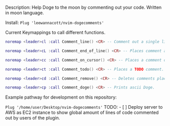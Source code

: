 Description: Help Doge to the moon by commenting out your code. Written in moon language.

Install: `Plug 'leewannacott/nvim-dogecomments'`

Current Keymappings to call different functions.
```lua
noremap <leader>cl :call Comment_line() <CR> -- Comment out a single line or multiple using count or VL mode.

noremap <leader>cL :call Comment_end_of_line() <CR> -- Places comment at end of line and enters insert mode.

noremap <leader>cc :call Comment_on_cursor() <CR> -- Places a comment on the cursor mark position.

noremap <leader>ct :call Comment_todo() <CR> -- Places a TODO comment.

noremap <leader>cd :call Comment_remove() <CR> -- Deletes comments placed at start of lines.

noremap <leader>cp :call Comment_doge() <CR> -- Prints ascii Doge.
```

Example pathway for development on this repository:

`Plug '/home/user/Desktop/nvim-dogecomments'`
TODO: - [ ] Deploy server to AWS as EC2 instance to show global amount of lines of code commented out by users of the plugin.

